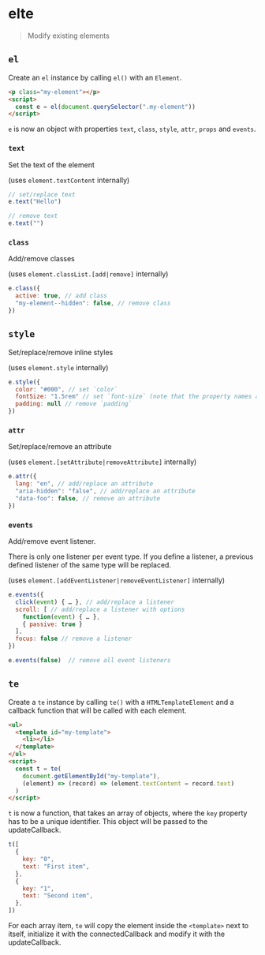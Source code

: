 # elte

> Modify existing elements

## `el`

Create an `el` instance by calling `el()` with an `Element`.

```html
<p class="my-element"></p>
<script>
  const e = el(document.querySelector(".my-element"))
</script>
```

`e` is now an object with properties `text`, `class`, `style`, `attr`, `props` and `events`.

### `text`

Set the text of the element

(uses `element.textContent` internally)

```js
// set/replace text
e.text("Hello")

// remove text
e.text("")
```

### `class`

Add/remove classes

(uses `element.classList.[add|remove]` internally)

```js
e.class({
  active: true, // add class
  "my-element--hidden": false, // remove class
})
```

## `style`

Set/replace/remove inline styles

(uses `element.style` internally)

```js
e.style({
  color: "#000", // set `color`
  fontSize: "1.5rem" // set `font-size` (note that the property names are in camel-case)
  padding: null // remove `padding`
})
```

### `attr`

Set/replace/remove an attribute

(uses `element.[setAttribute|removeAttribute]` internally)

```js
e.attr({
  lang: "en", // add/replace an attribute
  "aria-hidden": "false", // add/replace an attribute
  "data-foo": false, // remove an attribute
})
```

### `events`

Add/remove event listener.

There is only one listener per event type. If you define a listener, a previous defined listener of the same type will be replaced.

(uses `element.[addEventListener|removeEventListener]` internally)

```js
e.events({
  click(event) { … }, // add/replace a listener
  scroll: [ // add/replace a listener with options
    function(event) { … },
    { passive: true }
  ],
  focus: false // remove a listener
})

e.events(false)  // remove all event listeners
```

## `te`

Create a `te` instance by calling `te()` with a `HTMLTemplateElement` and a callback function that will be called with each element.

```html
<ul>
  <template id="my-template">
    <li></li>
  </template>
</ul>
<script>
  const t = te(
    document.getElementById("my-template"),
    (element) => (record) => (element.textContent = record.text)
  )
</script>
```

`t` is now a function, that takes an array of objects, where the `key` property has to be a unique identifier. This object will be passed to the updateCallback.

```js
t([
  {
    key: "0",
    text: "First item",
  },
  {
    key: "1",
    text: "Second item",
  },
])
```

For each array item, `te` will copy the element inside the `<template>` next to itself, initialize it with the connectedCallback and modify it with the updateCallback.
